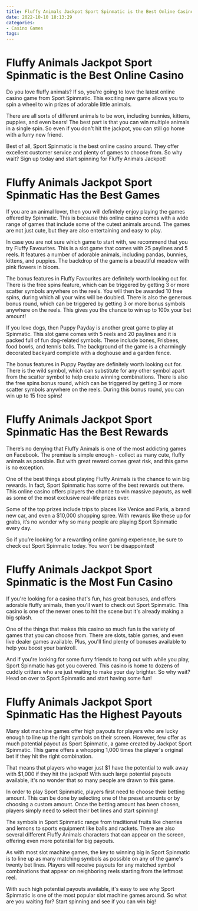```yaml
---
title: Fluffy Animals Jackpot Sport Spinmatic is the Best Online Casino
date: 2022-10-10 18:13:29
categories:
- Casino Games
tags:
---
```



#  Fluffy Animals Jackpot Sport Spinmatic is the Best Online Casino

Do you love fluffy animals? If so, you're going to love the latest online casino game from Sport Spinmatic. This exciting new game allows you to spin a wheel to win prizes of adorable little animals.

There are all sorts of different animals to be won, including bunnies, kittens, puppies, and even bears! The best part is that you can win multiple animals in a single spin. So even if you don't hit the jackpot, you can still go home with a furry new friend.

Best of all, Sport Spinmatic is the best online casino around. They offer excellent customer service and plenty of games to choose from. So why wait? Sign up today and start spinning for Fluffy Animals Jackpot!

#  Fluffy Animals Jackpot Sport Spinmatic Has the Best Games

If you are an animal lover, then you will definitely enjoy playing the games offered by Spinmatic. This is because this online casino comes with a wide range of games that include some of the cutest animals around. The games are not just cute, but they are also entertaining and easy to play.

In case you are not sure which game to start with, we recommend that you try Fluffy Favourites. This is a slot game that comes with 25 paylines and 5 reels. It features a number of adorable animals, including pandas, bunnies, kittens, and puppies. The backdrop of the game is a beautiful meadow with pink flowers in bloom.

The bonus features in Fluffy Favourites are definitely worth looking out for. There is the free spins feature, which can be triggered by getting 3 or more scatter symbols anywhere on the reels. You will then be awarded 10 free spins, during which all your wins will be doubled. There is also the generous bonus round, which can be triggered by getting 3 or more bonus symbols anywhere on the reels. This gives you the chance to win up to 100x your bet amount!

If you love dogs, then Puppy Payday is another great game to play at Spinmatic. This slot game comes with 5 reels and 20 paylines and it is packed full of fun dog-related symbols. These include bones, Frisbees, food bowls, and tennis balls. The background of the game is a charmingly decorated backyard complete with a doghouse and a garden fence.

The bonus features in Puppy Payday are definitely worth looking out for. There is the wild symbol, which can substitute for any other symbol apart from the scatter symbol to help create winning combinations. There is also the free spins bonus round, which can be triggered by getting 3 or more scatter symbols anywhere on the reels. During this bonus round, you can win up to 15 free spins!

#  Fluffy Animals Jackpot Sport Spinmatic Has the Best Rewards

There’s no denying that Fluffy Animals is one of the most addicting games on Facebook. The premise is simple enough - collect as many cute, fluffy animals as possible. But with great reward comes great risk, and this game is no exception.

One of the best things about playing Fluffy Animals is the chance to win big rewards. In fact, Sport Spinmatic has some of the best rewards out there. This online casino offers players the chance to win massive payouts, as well as some of the most exclusive real-life prizes ever.

Some of the top prizes include trips to places like Venice and Paris, a brand new car, and even a $10,000 shopping spree. With rewards like these up for grabs, it’s no wonder why so many people are playing Sport Spinmatic every day.

So if you’re looking for a rewarding online gaming experience, be sure to check out Sport Spinmatic today. You won’t be disappointed!

#  Fluffy Animals Jackpot Sport Spinmatic is the Most Fun Casino

If you're looking for a casino that's fun, has great bonuses, and offers adorable fluffy animals, then you'll want to check out Sport Spinmatic. This casino is one of the newer ones to hit the scene but it's already making a big splash.

One of the things that makes this casino so much fun is the variety of games that you can choose from. There are slots, table games, and even live dealer games available. Plus, you'll find plenty of bonuses available to help you boost your bankroll.

And if you're looking for some furry friends to hang out with while you play, Sport Spinmatic has got you covered. This casino is home to dozens of cuddly critters who are just waiting to make your day brighter. So why wait? Head on over to Sport Spinmatic and start having some fun!

#  Fluffy Animals Jackpot Sport Spinmatic Has the Highest Payouts

Many slot machine games offer high payouts for players who are lucky enough to line up the right symbols on their screen. However, few offer as much potential payout as Sport Spinmatic, a game created by Jackpot Sport Spinmatic. This game offers a whopping 1,000 times the player's original bet if they hit the right combination.

That means that players who wager just $1 have the potential to walk away with $1,000 if they hit the jackpot! With such large potential payouts available, it's no wonder that so many people are drawn to this game.

In order to play Sport Spinmatic, players first need to choose their betting amount. This can be done by selecting one of the preset amounts or by choosing a custom amount. Once the betting amount has been chosen, players simply need to select their bet lines and start spinning!

The symbols in Sport Spinmatic range from traditional fruits like cherries and lemons to sports equipment like balls and rackets. There are also several different Fluffy Animals characters that can appear on the screen, offering even more potential for big payouts.

As with most slot machine games, the key to winning big in Sport Spinmatic is to line up as many matching symbols as possible on any of the game's twenty bet lines. Players will receive payouts for any matched symbol combinations that appear on neighboring reels starting from the leftmost reel.

With such high potential payouts available, it's easy to see why Sport Spinmatic is one of the most popular slot machine games around. So what are you waiting for? Start spinning and see if you can win big!